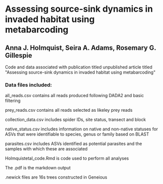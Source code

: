 # Assessing source-sink dynamics in invaded habitat using metabarcoding
## Anna J. Holmquist, Seira A. Adams, Rosemary G. Gillespie

Code and data associated with publication titled unpublished article titled "Assessing source-sink dynamics in invaded habitat using metabarcoding"

### Data files included: 

all_reads.csv contains all reads produced following DADA2 and basic filtering

prey_reads.csv contains all reads selected as likeley prey reads

collection_data.csv includes spider IDs, site status, transect and block

native_status.csv includes information on native and non-native statuses for ASVs that were identifiable to species, genus or family based on BLAST

parasites.csv includes ASVs identified as potential parasites and the samples with which these are associated

Holmquistetal_code.Rmd is code used to perform all analyses

The .pdf is the  markdown output

.newick files are 16s trees constructed in Geneious
